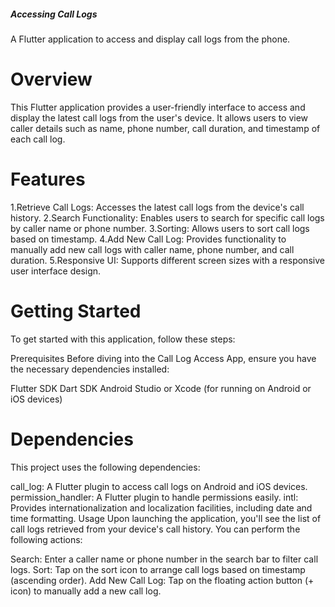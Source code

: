  ##### Accessing Call Logs
A Flutter application to access and display call logs from the phone.

# Overview
This Flutter application provides a user-friendly interface to access and display the latest call logs from the user's device. It allows users to view caller details such as name, phone number, call duration, and timestamp of each call log.

# Features
1.Retrieve Call Logs: Accesses the latest call logs from the device's call history.
2.Search Functionality: Enables users to search for specific call logs by caller name or phone number.
3.Sorting: Allows users to sort call logs based on timestamp.
4.Add New Call Log: Provides functionality to manually add new call logs with caller name, phone number, and call duration.
5.Responsive UI: Supports different screen sizes with a responsive user interface design.


# Getting Started
To get started with this application, follow these steps:

Prerequisites
Before diving into the Call Log Access App, ensure you have the necessary dependencies installed:

Flutter SDK
Dart SDK
Android Studio or Xcode (for running on Android or iOS devices)

# Dependencies
This project uses the following dependencies:

call_log: A Flutter plugin to access call logs on Android and iOS devices.
permission_handler: A Flutter plugin to handle permissions easily.
intl: Provides internationalization and localization facilities, including date and time formatting.
Usage
Upon launching the application, you'll see the list of call logs retrieved from your device's call history. You can perform the following actions:

Search: Enter a caller name or phone number in the search bar to filter call logs.
Sort: Tap on the sort icon to arrange call logs based on timestamp (ascending order).
Add New Call Log: Tap on the floating action button (+ icon) to manually add a new call log.

######